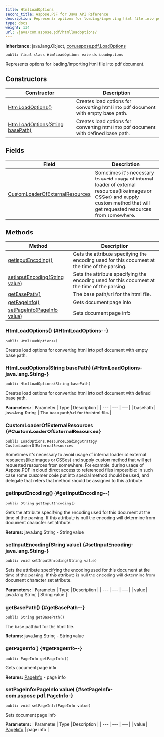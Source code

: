 ```yaml
---
title: HtmlLoadOptions
second_title: Aspose.PDF for Java API Reference
description: Represents options for loading/importing html file into pdf document.
type: docs
weight: 134
url: /java/com.aspose.pdf/htmlloadoptions/
---
```

**Inheritance:**
java.lang.Object, [com.aspose.pdf.LoadOptions](../../com.aspose.pdf/loadoptions)
```
public final class HtmlLoadOptions extends LoadOptions
```

Represents options for loading/importing html file into pdf document.
## Constructors

| Constructor | Description |
| --- | --- |
| [HtmlLoadOptions()](#HtmlLoadOptions--) | Creates load options for converting html into pdf document with empty base path. |
| [HtmlLoadOptions(String basePath)](#HtmlLoadOptions-java.lang.String-) | Creates load options for converting html into pdf document with defined base path. |
## Fields

| Field | Description |
| --- | --- |
| [CustomLoaderOfExternalResources](#CustomLoaderOfExternalResources) | Sometimes it's necessary to avoid usage of internal loader of external resources(like images or CSSes) and supply custom method that will get requested resources from somewhere. |
## Methods

| Method | Description |
| --- | --- |
| [getInputEncoding()](#getInputEncoding--) | Gets the attribute specifying the encoding used for this document at the time of the parsing. |
| [setInputEncoding(String value)](#setInputEncoding-java.lang.String-) | Sets the attribute specifying the encoding used for this document at the time of the parsing. |
| [getBasePath()](#getBasePath--) | The base path/url for the html file. |
| [getPageInfo()](#getPageInfo--) | Gets document page info |
| [setPageInfo(PageInfo value)](#setPageInfo-com.aspose.pdf.PageInfo-) | Sets document page info |
### HtmlLoadOptions() {#HtmlLoadOptions--}
```
public HtmlLoadOptions()
```


Creates load options for converting html into pdf document with empty base path.

### HtmlLoadOptions(String basePath) {#HtmlLoadOptions-java.lang.String-}
```
public HtmlLoadOptions(String basePath)
```


Creates load options for converting html into pdf document with defined base path.

**Parameters:**
| Parameter | Type | Description |
| --- | --- | --- |
| basePath | java.lang.String | The base path/url for the html file. |

### CustomLoaderOfExternalResources {#CustomLoaderOfExternalResources}
```
public LoadOptions.ResourceLoadingStrategy CustomLoaderOfExternalResources
```


Sometimes it's necessary to avoid usage of internal loader of external resources(like images or CSSes) and supply custom method that will get requested resources from somewhere. For example, during usage of Aspose.PDF in cloud direct access to referenced files impossible: in such case some customer code put into special method should be used, and delegate that refers that method should be assigned to this attribute.

### getInputEncoding() {#getInputEncoding--}
```
public String getInputEncoding()
```


Gets the attribute specifying the encoding used for this document at the time of the parsing. If this attribute is null the encoding will determine from document character set atribute.

**Returns:**
java.lang.String - String value
### setInputEncoding(String value) {#setInputEncoding-java.lang.String-}
```
public void setInputEncoding(String value)
```


Sets the attribute specifying the encoding used for this document at the time of the parsing. If this attribute is null the encoding will determine from document character set atribute.

**Parameters:**
| Parameter | Type | Description |
| --- | --- | --- |
| value | java.lang.String | String value |

### getBasePath() {#getBasePath--}
```
public String getBasePath()
```


The base path/url for the html file.

**Returns:**
java.lang.String - String value
### getPageInfo() {#getPageInfo--}
```
public PageInfo getPageInfo()
```


Gets document page info

**Returns:**
[PageInfo](../../com.aspose.pdf/pageinfo) - page info
### setPageInfo(PageInfo value) {#setPageInfo-com.aspose.pdf.PageInfo-}
```
public void setPageInfo(PageInfo value)
```


Sets document page info

**Parameters:**
| Parameter | Type | Description |
| --- | --- | --- |
| value | [PageInfo](../../com.aspose.pdf/pageinfo) | page info |

